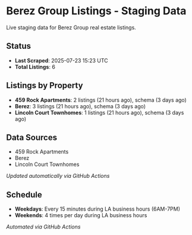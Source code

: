 # Berez Group Listings - Staging Data

Live staging data for Berez Group real estate listings.

## Status

- **Last Scraped**: 2025-07-23 15:23 UTC
- **Total Listings**: 6

## Listings by Property

- **459 Rock Apartments**: 2 listings (21 hours ago), schema (3 days ago)
- **Berez**: 3 listings (21 hours ago), schema (3 days ago)
- **Lincoln Court Townhomes**: 1 listings (21 hours ago), schema (3 days ago)

## Data Sources

- 459 Rock Apartments
- Berez
- Lincoln Court Townhomes

*Updated automatically via GitHub Actions*

## Schedule

- **Weekdays**: Every 15 minutes during LA business hours (6AM-7PM)
- **Weekends**: 4 times per day during LA business hours

*Automated via GitHub Actions*
